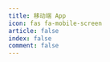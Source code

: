 ```yaml
---
title: 移动端 App
icon: fas fa-mobile-screen
article: false
index: false
comment: false
---
```


<Catalog />
